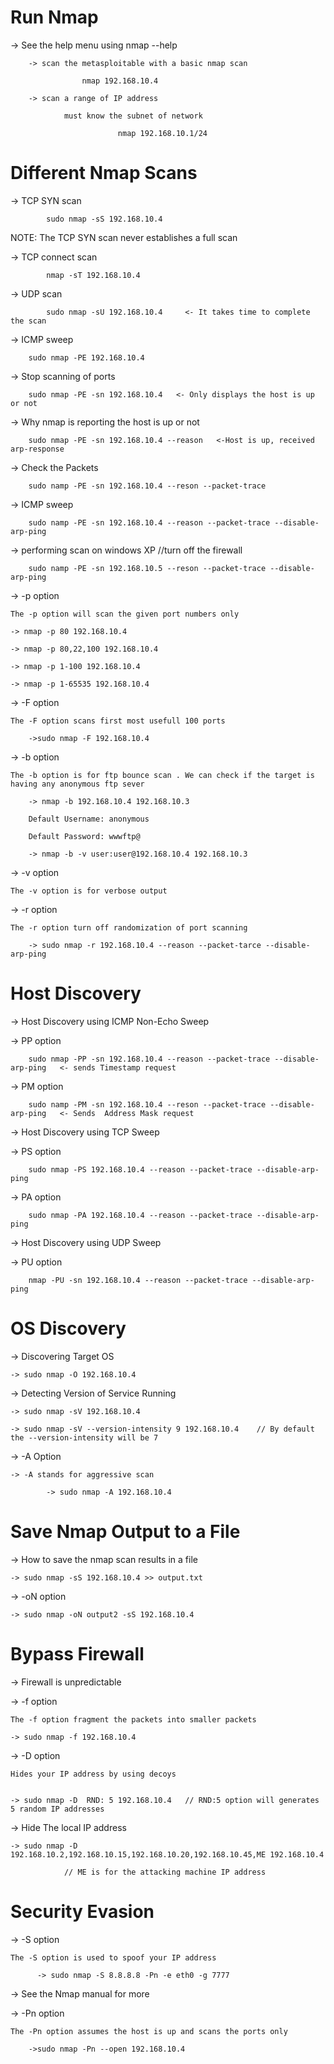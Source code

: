  # Run Nmap

→ See the help menu using  nmap --help

		-> scan the metasploitable with a basic nmap scan
				
					nmap 192.168.10.4
					
		-> scan a range of IP address
				
				must know the subnet of network
				
							nmap 192.168.10.1/24
# Different Nmap Scans
→ TCP SYN scan
		
			sudo nmap -sS 192.168.10.4

 NOTE: The TCP SYN scan never establishes a full scan
 
 
→ TCP connect scan
 			
 			nmap -sT 192.168.10.4
 

→ UDP scan
	
			sudo nmap -sU 192.168.10.4     <- It takes time to complete the scan
			
			
→ ICMP sweep

		sudo nmap -PE 192.168.10.4
		

→ Stop scanning of ports 

	    sudo nmap -PE -sn 192.168.10.4   <- Only displays the host is up or not
	
	
→ Why nmap is reporting the host is up or not

		sudo nmap -PE -sn 192.168.10.4 --reason   <-Host is up, received arp-response
		
		
→ Check the Packets 

		sudo namp -PE -sn 192.168.10.4 --reson --packet-trace
		

→ ICMP sweep

		sudo namp -PE -sn 192.168.10.4 --reason --packet-trace --disable-arp-ping
	
	
	
→ performing scan on windows XP    //turn off the firewall

		sudo namp -PE -sn 192.168.10.5 --reson --packet-trace --disable-arp-ping 
		


→ -p option 

	The -p option will scan the given port numbers only

	-> nmap -p 80 192.168.10.4
	
	-> nmap -p 80,22,100 192.168.10.4
	
	-> nmap -p 1-100 192.168.10.4  
	
	-> nmap -p 1-65535 192.168.10.4
	
	
	
→ -F option

	The -F option scans first most usefull 100 ports
	
		->sudo nmap -F 192.168.10.4
		
		
→ -b option

	The -b option is for ftp bounce scan . We can check if the target is having any anonymous ftp sever
	
		-> nmap -b 192.168.10.4 192.168.10.3
		
		Default Username: anonymous
		
		Default Password: wwwftp@
		
		-> nmap -b -v user:user@192.168.10.4 192.168.10.3
		
		
→ -v option

	The -v option is for verbose output
	
	
	
→ -r option

	The -r option turn off randomization of port scanning
	
		-> sudo nmap -r 192.168.10.4 --reason --packet-tarce --disable-arp-ping

# Host Discovery
→ Host Discovery using ICMP Non-Echo Sweep


→ PP option

		sudo nmap -PP -sn 192.168.10.4 --reason --packet-trace --disable-arp-ping   <- sends Timestamp request
		 

→ PM option
		
		sudo namp -PM -sn 192.168.10.4 --reson --packet-trace --disable-arp-ping   <- Sends  Address Mask request
		
		
		
		
		

→ Host Discovery using TCP Sweep


→ PS option
	
		sudo nmap -PS 192.168.10.4 --reason --packet-trace --disable-arp-ping
		

→ PA option

		sudo nmap -PA 192.168.10.4 --reason --packet-trace --disable-arp-ping
		
		
		
		
		

→ Host Discovery using UDP Sweep


→ PU option

		nmap -PU -sn 192.168.10.4 --reason --packet-trace --disable-arp-ping

# OS Discovery
→ Discovering Target OS

	-> sudo nmap -O 192.168.10.4


→ Detecting Version of Service Running	

	-> sudo nmap -sV 192.168.10.4
	
	-> sudo nmap -sV --version-intensity 9 192.168.10.4    // By default the --version-intensity will be 7
	
→ -A Option  

	
	-> -A stands for aggressive scan
	
	        -> sudo nmap -A 192.168.10.4
	
# Save Nmap Output to a File
→ How to save the nmap scan results in a file


	-> sudo nmap -sS 192.168.10.4 >> output.txt
	
	
→ -oN option

	-> sudo nmap -oN output2 -sS 192.168.10.4 
	

# Bypass Firewall

→ Firewall is unpredictable


→ -f option
	
	The -f option fragment the packets into smaller packets
	
	-> sudo nmap -f 192.168.10.4    
	
	
 
→ -D option


	Hides your IP address by using decoys

		
	-> sudo nmap -D  RND: 5 192.168.10.4   // RND:5 option will generates 5 random IP addresses
	

→ Hide The local IP address


	-> sudo nmap -D 192.168.10.2,192.168.10.15,192.168.10.20,192.168.10.45,ME 192.168.10.4

				// ME is for the attacking machine IP address
	
# Security Evasion
→ -S option

	The -S option is used to spoof your IP address
	
          -> sudo nmap -S 8.8.8.8 -Pn -e eth0 -g 7777
          

→ See the Nmap manual for more
	
	
→ -Pn option
	
	The -Pn option assumes the host is up and scans the ports only
	
		->sudo nmap -Pn --open 192.168.10.4
	
